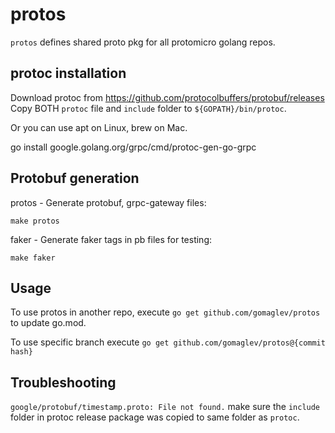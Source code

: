 # protos

`protos` defines shared proto pkg for all protomicro golang repos.

## protoc installation

Download protoc from https://github.com/protocolbuffers/protobuf/releases
Copy BOTH `protoc` file and `include` folder to `${GOPATH}/bin/protoc`.

Or you can use apt on Linux, brew on Mac.

go install google.golang.org/grpc/cmd/protoc-gen-go-grpc

## Protobuf generation

protos - Generate protobuf, grpc-gateway files:

```shell
make protos
```

faker - Generate faker tags in pb files for testing:

```shell
make faker
```

## Usage

To use protos in another repo, execute
`go get github.com/gomaglev/protos` to update go.mod.

To use specific branch execute
`go get github.com/gomaglev/protos@{commit hash}`

## Troubleshooting

`google/protobuf/timestamp.proto: File not found.`
make sure the `include` folder in protoc release package was copied to same folder as `protoc`.
